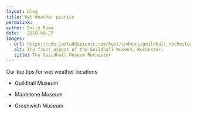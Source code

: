 ```yaml
---
layout: blog
title: Wet Weather picnics
permalink: 
author: Emily Rowe
date:   2018-08-27
images:
 - url: https://cdn.justaddapicnic.com/kent/indoors/guildhall_rochester/guildhall7.jpg
   alt: The front aspect of the Guildhall Museum, Rochester.
   title: The Guildhall Museum Rochester
---
```


Our top tips for wet weather locations

* Guildhall Museum

* Maidstone Museum

* Greenwich Museum
